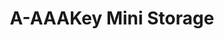 ---
title: "A-AAAKey Mini Storage"
url: /san-antonio/a-aaakey-mini-storage-culebra-road/
shop: Mieten
---